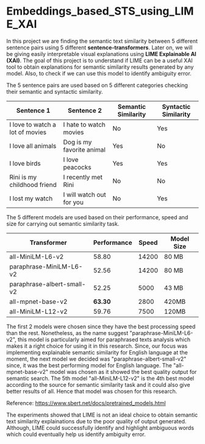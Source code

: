 # Embeddings_based_STS_using_LIME_XAI

In this project we are finding the semantic text similarity between 5 different sentence pairs using 5 different **sentence-transformers**. Later on, we will be giving easily interpretable visual explanations using **LIME Explainable AI (XAI)**. The goal of this project is to understand if LIME can be a useful XAI tool to obtain explanations for semantic similarity results generated by any model. Also, to check if we can use this model to identify ambiguity error. 

The 5 sentence pairs are used based on 5 different categories checking their semantic and syntactic similarity.

Sentence 1 | Sentence 2 | Semantic Similarity | Syntactic Similarity
--- | --- | --- | ---
I love to watch a lot of movies | I hate to watch movies | No | Yes
I love all animals | Dog is my favorite animal | Yes | No
I love birds | I love peacocks | Yes | Yes
Rini is my childhood friend | I recently met Rini | No | No
I lost my watch | I will watch out for you | No | Yes

The 5 different models are used based on their performance, speed and size for carrying out semantic similarity task.

Transformer | Performance | Speed | Model Size
--- | --- | --- | ---
all-MiniLM-L6-v2 | 58.80 | 14200 | 80 MB
paraphrase-MiniLM-L6-v2 | 52.56 | 14200 | 80 MB
paraphrase-albert-small-v2 | 52.25 | 5000 | 43 MB
all-mpnet-base-v2  | **63.30** | 2800 | 420MB
all-MiniLM-L12-v2 | 59.76 | 7500 | 120MB

The first 2 models were chosen since they have the best processing speed than the rest. Nonetheless, as the name suggest "paraphrase-MiniLM-L6-v2", this model is particularly aimed for paraphrased texts analysis which makes it a right choice for using it in this research. Since, our focus was implementing explainable semantic similarity for English language at the moment, the next model we decided was "paraphrase-albert-small-v2" since, it was the best performing model for English language. The "all-mpnet-base-v2" model was chosen as it showed the best quality output for semantic search. The 5th model "all-MiniLM-L12-v2" is the 4th best model according to the source for semantic similarity task and it could also give better results of all. Hence that model was chosen for this research.

Reference: https://www.sbert.net/docs/pretrained_models.html


The experiments showed that LIME is not an ideal choice to obtain semantic text similarity explainations due to the poor quality of output generated. Although, LIME could successfully identify and highlight ambiguous words which could eventually help us identify ambiguity error.